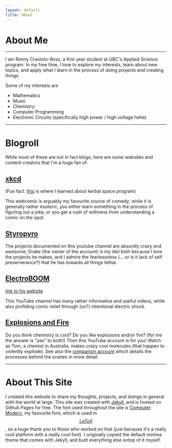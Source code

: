 ```yaml
---
layout: default
title: About
---
```


# About Me

---

I am Ronny Cravioto-Ross, a first year student at UBC's Applied Science program. In my free time, I love to explore my interests, learn about new topics, and apply what I learn in the process of doing projects and creating things.

Some of my interests are
- Mathematics
- Music
- Chemistry
- Computer Programming
- Electronic Circuits (specifically high power / high voltage hehe)

---
# Blogroll

While most of these are not in fact blogs, here are some websites and content creators that I'm a huge fan of:
## <a href="https://www.xkcd.com" target="_blank">xkcd</a>

(Fun fact: [this](https://xkcd.com/1356/) is where I learned about kerbal space program)

This webcomic is arguably my favourite source of comedy; while it is generally rather esoteric, you either learn something in the process of figuring out a joke, or you get a rush of wittiness from understanding a comic on the spot.

## <a href="https://www.youtube.com/styropyro" target="_blank">Styropyro</a>

The projects documented on this youtube channel are absurdly crazy and awesome; Drake (the owner of the account) is my idol both because I love the projects he makes, and I admire the fearlessness (... or is it lack of self preserverance?) that he has towards all things lethal.

<!-- ## [ElectroBOOM](https://www.youtube.com/electroboom) -->
## <a href="https://www.youtube.com/electroboom" target="_blank">ElectroBOOM</a>
<a href="https://www.electroboom.com" target="_blank">link to his website</a>

This YouTube channel has many rather informative and useful videos, while also profiding comic relief through (un?) intentional electric shock.

## <a href="https://www.youtube.com/c/explosionsfire2" target="_blank">Explosions and Fire</a>

Do you think chemistry is cool? Do you like explosions and/or fire? (for me the answer is "yes" to both!) Then this YouTube account is for you! Watch as Tom, a chemist in Australia, makes crazy cool molecules (that happen to violently explode). See also the <a href="https://www.youtube.com/@ExtractionsAndIre" target="_blank">companion account</a> which details the processes behind the scenes in more detail.


---
# About This Site

I created this website to share my thoughts, projects, and doings in general with the world at large. This site was created with <a href="https://www.jekyllrb.com" target="_blank">Jekyll</a>, and is hosted on Github Pages for free. The font used throughout the site is [Computer Modern](https://en.wikipedia.org/wiki/Computer_Modern), my favourite font, which is used in [$$ LaTeX $$](https://www.latex-project.org/), so a huge thank you to those who worked on that (just because it's a really cool platform with a really cool font). I originally copied the default minima theme that comes with Jekyll, and built everything else ontop of it myself.